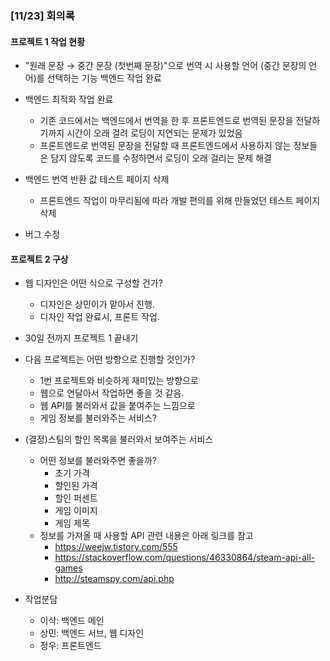 ### [11/23] 회의록
#### 프로젝트 1 작업 현황
- "원래 문장 → 중간 문장 (첫번째 문장)"으로 번역 시 사용할 언어 (중간 문장의 언어)를 선택하는 기능 백엔드 작업 완료

- 백엔드 최적화 작업 완료
  - 기존 코드에서는 백엔드에서 번역을 한 후 프론트엔드로 번역된 문장을 전달하기까지 시간이 오래 걸려 로딩이 지연되는 문제가 있었음
  - 프론트엔드로 번역된 문장을 전달할 때 프론트엔드에서 사용하지 않는 정보들은 담지 않도록 코드를 수정하면서 로딩이 오래 걸리는 문제 해결

- 백엔드 번역 반환 값 테스트 페이지 삭제
  - 프론트엔드 작업이 마무리됨에 따라 개발 편의를 위해 만들었던 테스트 페이지 삭제

- 버그 수정

#### 프로젝트 2 구상
- 웹 디자인은 어떤 식으로 구성할 건가?   
    - 디자인은 상민이가 맡아서 진행.
    - 디자인 작업 완료시, 프론트 작업.
- 30일 전까지 프로젝트 1 끝내기

- 다음 프로젝트는 어떤 방향으로 진행할 것인가?   
    - 1번 프로젝트와 비슷하게 재미있는 방향으로
    - 웹으로 연달아서 작업하면 좋을 것 같음.
    - 웹 API를 불러와서 값을 붙여주는 느낌으로
    - 게임 정보를 불러와주는 서비스?

- (결정)스팀의 할인 목록을 불러와서 보여주는 서비스   
    - 어떤 정보를 불러와주면 좋을까?
        - 초기 가격
        - 할인된 가격
        - 할인 퍼센트
        - 게임 이미지
        - 게임 제목
    - 정보를 가져올 때 사용할 API 관련 내용은 아래 링크를 참고
      - https://weejw.tistory.com/555
      - https://stackoverflow.com/questions/46330864/steam-api-all-games
      - http://steamspy.com/api.php

- 작업분담
    - 이삭: 백엔드 메인
    - 상민: 백엔드 서브, 웹 디자인
    - 정우: 프론트엔드
